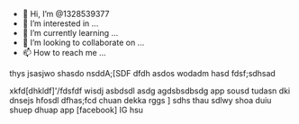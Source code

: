 - 👋 Hi, I’m @1328539377
- 👀 I’m interested in ...
- 🌱 I’m currently learning ...
- 💞️ I’m looking to collaborate on ...
- 📫 How to reach me ...

<!---
1328539377/1328539377 is a ✨ special ✨ repository because its `README.md` (this file) appears on your GitHub profile.
You can click the Preview link to take a look at your changes.
--->thys jsasjwo shasdo nsddA;[SDF dfdh asdos wodadm hasd fdsf;sdhsad
xkfd[dhkldf]'/fdsfdf wisdj asbdsdl asdg agdsbsdbsdg app sousd tudasn dki dnsejs hfosdl dfhas;fcd chuan dekka 
rggs ] sdhs thau sdlwy shoa 
duiu shuep dhuap app [facebook] IG hsu 

